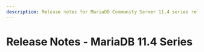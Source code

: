 ```yaml
---
description: Release notes for MariaDB Community Server 11.4 series releases
---
```


# Release Notes - MariaDB 11.4 Series

